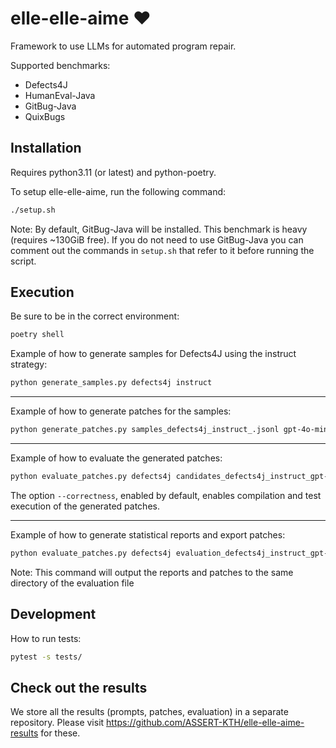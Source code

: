 # elle-elle-aime ❤️

Framework to use LLMs for automated program repair.

Supported benchmarks: 
  * Defects4J
  * HumanEval-Java
  * GitBug-Java
  * QuixBugs
  
## Installation

Requires python3.11 (or latest) and python-poetry.

To setup elle-elle-aime, run the following command:
```bash
./setup.sh
```
Note: By default, GitBug-Java will be installed. This benchmark is heavy (requires ~130GiB free). If you do not need to use GitBug-Java you can comment out the commands in `setup.sh` that refer to it before running the script.

## Execution

Be sure to be in the correct environment:
```bash
poetry shell
```

Example of how to generate samples for Defects4J using the instruct strategy:
```bash
python generate_samples.py defects4j instruct
```
---

Example of how to generate patches for the samples:
```bash
python generate_patches.py samples_defects4j_instruct_.jsonl gpt-4o-mini --n_workers 1 --num_return_sequences 10
```
---

Example of how to evaluate the generated patches:
```bash
python evaluate_patches.py defects4j candidates_defects4j_instruct_gpt-4o-mini.jsonl.gz --correctness
```
The option `--correctness`, enabled by default, enables compilation and test execution of the generated patches.

---

Example of how to generate statistical reports and export patches:
```bash
python evaluate_patches.py defects4j evaluation_defects4j_instruct_gpt-4o-mini.jsonl.gz --correctness False --statistics --export
```
Note: This command will output the reports and patches to the same directory of the evaluation file


## Development

How to run tests:
```bash
pytest -s tests/
```

## Check out the results

We store all the results (prompts, patches, evaluation) in a separate repository.
Please visit https://github.com/ASSERT-KTH/elle-elle-aime-results for these.
